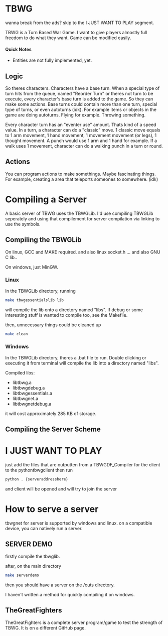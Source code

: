 # TBWG

wanna break from the ads? skip to the I JUST WANT TO PLAY segment.

TBWG is a Turn Based War Game. I want to give players almostly full freedom to do what they want.
Game can be modified easily.

#### Quick Notes

- Entities are not fully implemented, yet.

## Logic

So theres characters. Characters have a base turn. When a special type of turn hits from the queue,
named "Reorder Turn" or theres not turn to be execute, every character's base turn is added to the game. 
So they can make some actions. Base turns could contain more than one turn, special type of turns, or 
even autoturns (idk). For example items or objects in the game are doing autoturns. Flying for example. 
Throwing something.

Every character turn has an "eventer use" amount. Thats kind of a speed value. In a turn, a character
can do a "classic" move. 1 classic move equals to 1 arm movement, 1 hand movement, 1 movement movement
(or legs), 1 thought movement. A punch would use 1 arm and 1 hand for example. If a walk uses 1 movement,
character can do a walking punch in a turn or round.

## Actions

You can program actions to make somethings. Maybe fascinating things. For example, creating a area 
that teleports someones to somewhere. (idk)



# Compiling a Server

A basic server of TBWG uses the TBWGLib. I'd use compiling TBWGLib seperately and using that
compilement for server compilation via linking to use the symbols.

## Compiling the TBWGLib

On linux, GCC and MAKE required. and also linux socket.h ... and also GNU C lib..

On windows, just MinGW.

### Linux

In the TBWGLib directory, running

```bash
make tbwgessentialslib lib
```

will compile the lib onto a directory named "libs". If debug or some interesting stuff
is wanted to compile too, see the Makefile.

then, unnecessary things could be cleaned up

```bash
make clean
```

### Windows

In the TBWGLib directory, theres a .bat file to run. Double clicking or executing
it from terminal will compile the lib into a directory named "libs".

Compiled libs:

- libtbwg.a
- libtbwgdebug.a
- libtbwgessentials.a
- libtbwgnet.a
- libtbwgnetdebug.a

it will cost approximately 285 KB of storage.

## Compiling the Server Scheme



# I JUST WANT TO PLAY

just add the files that are outputten from a TBWGDF_Compiler for the client
to the pythontbwgclient then run

```bash
python . {serveraddresshere}
```

and client will be opened and will try to join the server

# How to serve a server

tbwgnet for server is supported by windows and linux. on a compatible device, you can natively run a server.

## SERVER DEMO

firstly compile the tbwglib.

after, on the main directory

```bash
make serverdemo
```

then you should have a server on the /outs directory.

I haven't written a method for quickly compiling it on windows.

## TheGreatFighters

TheGreatFighters is a complete server program/game to test the strength of TBWG. It is on a different GitHub
page.